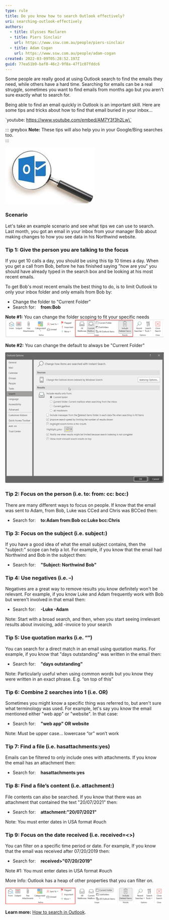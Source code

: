 ```yaml
---
type: rule
title: Do you know how to search Outlook effectively?
uri: searching-outlook-effectively
authors:
  - title: Ulysses Maclaren
  - title: Piers Sinclair
    url: https://www.ssw.com.au/people/piers-sinclair
  - title: Adam Cogan
    url: https://www.ssw.com.au/people/adam-cogan
created: 2022-03-09T05:28:52.197Z
guid: 77ea51b9-baf8-46c2-9f8a-47f1c07fddc6
---
```

Some people are really good at using Outlook search to find the emails they need, while others have a hard time. Searching for emails can be a real struggle, sometimes you want to find emails from months ago but you aren't sure exactly what to search for.

Being able to find an email quickly in Outlook is an important skill. Here are some tips and tricks about how to find that email buried in your inbox...

\`youtube: https://www.youtube.com/embed/AM7Y3f3h2Lw\`

<!--endintro-->

::: greybox
**Note:** These tips will also help you in your Google/Bing searches too.  
:::

![](outlook-search.jpg)

### Scenario

Let's take an example scenario and see what tips we can use to search. Last month, you got an email in your inbox from your manager Bob about making changes to how you see data in his Northwind website.

### Tip 1: Give the person you are talking to the focus

If you get 10 calls a day, you should be using this tip 10 times a day. When you get a call from Bob, before he has finished saying "how are you" you should have already typed in the search box and be looking at his most recent emails.

To get Bob's most recent emails the best thing to do, is to limit Outlook to only your inbox folder and only emails from Bob by:

* Change the folder to "Current Folder"
* Search for: &nbsp;&nbsp; **from:Bob**

**Note #1:** You can change the folder scoping to fit your specific needs
  ![Figure: There are several scoping options available](search-scope.png)

**Note #2:** You can change the default to always be "Current Folder"

  ![Figure: Outlook Options for Search](outlook-search-options.png)

### Tip 2: Focus on the person (i.e. to: from: cc: bcc:)

There are many different ways to focus on people. If know that the email was sent to Adam, from Bob, Luke was CCed and Chris was BCCed then:

* Search for: &nbsp;&nbsp; **to:Adam from:Bob cc:Luke bcc:Chris**

### Tip 3: Focus on the subject (i.e. subject:)

If you have a good idea of what the email subject contains, then the "subject:" scope can help a lot. For example, if you know that the email had Northwind and Bob in the subject then:

* Search for: &nbsp;&nbsp; **"Subject: Northwind Bob"**

### Tip 4: Use negatives (i.e. –)

Negatives are a great way to remove results you know definitely won't be relevant. For example, if you know Luke and Adam frequently work with Bob but weren't involved in that email then:

* Search for: &nbsp;&nbsp; **\-Luke -Adam**

Note: Start with a broad search, and then, when you start seeing irrelevant results about invoicing, add -invoice to your search

### Tip 5: Use quotation marks (i.e. “”)

You can search for a direct match in an email using quotation marks. For example, if you know that "days outstanding" was written in the email then:

* Search for: &nbsp;&nbsp; **"days outstanding"**

Note: Particularly useful when using common words but you know they were written in an exact phrase. E.g. “on top of this”

### Tip 6: Combine 2 searches into 1 (i.e. OR)

Sometimes you might know a specific thing was referred to, but aren't sure what terminology was used. For example, let's say you know the email mentioned either "web app" or "website". In that case:

* Search for: &nbsp;&nbsp; **"web app" OR website**

Note: Must be upper case... lowercase “or” won’t work

### Tip 7: Find a file (i.e. hasattachments:yes)

Emails can be filtered to only include ones with attachments. If you know the email has an attachment then:

* Search for: &nbsp;&nbsp; **hasattachments:yes**

### Tip 8: Find a file’s content (i.e. attachment:)

File contents can also be searched. If you know that there was an attachment that contained the text "20/07/2021" then:

* Search for: &nbsp;&nbsp; **attachment:"20/07/2021"**

Note: You must enter dates in USA format #ouch

### Tip 9: Focus on the date received (i.e. received=<>)

You can filter on a specific time period or date. For example, If you know that the email was received after 07/20/2019 then:

* Search for: &nbsp;&nbsp; **received>"07/20/2019"**

Note #1: You must enter dates in USA format #ouch

More Info: 
Outlook has a heap of other properties that you can filter on.

![Figure: Outlook has a lot of meta data filtering options](email-metadata.png)

**Learn more:** [How to search in Outlook](https://support.microsoft.com/en-us/office/how-to-search-in-outlook-d824d1e9-a255-4c8a-8553-276fb895a8da).